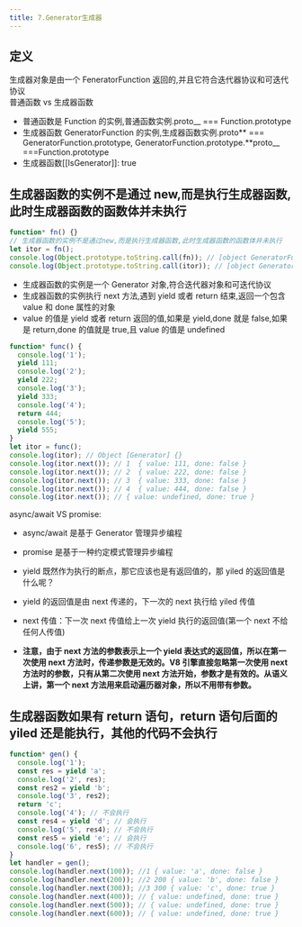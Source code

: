```yaml
---
title: 7.Generator生成器
---
```


## 定义

生成器对象是由一个 FeneratorFunction 返回的,并且它符合迭代器协议和可迭代协议  
普通函数 vs 生成器函数

- 普通函数是 Function 的实例,普通函数实例.proto\_\_ === Function.prototype
- 生成器函数 GeneratorFunction 的实例,生成器函数实例.proto** === GeneratorFunction.prototype, GeneratorFunction.prototype.**proto\_\_ ===Function.prototype
- 生成器函数[[IsGenerator]]: true

## **生成器函数的实例不是通过 new,而是执行生成器函数,此时生成器函数的函数体并未执行**

```js
function* fn() {}
// 生成器函数的实例不是通过new,而是执行生成器函数,此时生成器函数的函数体并未执行
let itor = fn();
console.log(Object.prototype.toString.call(fn)); // [object GeneratorFunction]
console.log(Object.prototype.toString.call(itor)); // [object Generator]
```

- 生成器函数的实例是一个 Generator 对象,符合迭代器对象和可迭代协议
- 生成器函数的实例执行 next 方法,遇到 yield 或者 return 结束,返回一个包含 value 和 done 属性的对象
- value 的值是 yield 或者 return 返回的值,如果是 yield,done 就是 false,如果是 return,done 的值就是 true,且 value 的值是 undefined

```js
function* func() {
  console.log('1');
  yield 111;
  console.log('2');
  yield 222;
  console.log('3');
  yield 333;
  console.log('4');
  return 444;
  console.log('5');
  yield 555;
}
let itor = func();
console.log(itor); // Object [Generator] {}
console.log(itor.next()); // 1  { value: 111, done: false }
console.log(itor.next()); // 2  { value: 222, done: false }
console.log(itor.next()); // 3  { value: 333, done: false }
console.log(itor.next()); // 4  { value: 444, done: false }
console.log(itor.next()); // { value: undefined, done: true }
```

async/await VS promise:

- async/await 是基于 Generator 管理异步编程
- promise 是基于一种约定模式管理异步编程

- yield 既然作为执行的断点，那它应该也是有返回值的，那 yiled 的返回值是什么呢？
- yield 的返回值是由 next 传递的，下一次的 next 执行给 yiled 传值
- next 传值：下一次 next 传值给上一次 yield 执行的返回值(第一个 next 不给任何人传值)
- **注意，由于 next 方法的参数表示上一个 yield 表达式的返回值，所以在第一次使用 next 方法时，传递参数是无效的。V8 引擎直接忽略第一次使用 next 方法时的参数，只有从第二次使用 next 方法开始，参数才是有效的。从语义上讲，第一个 next 方法用来启动遍历器对象，所以不用带有参数。**

## **生成器函数如果有 return 语句，return 语句后面的 yiled 还是能执行，其他的代码不会执行**

```js
function* gen() {
  console.log('1');
  const res = yield 'a';
  console.log('2', res);
  const res2 = yield 'b';
  console.log('3', res2);
  return 'c';
  console.log('4'); // 不会执行
  const res4 = yield 'd'; // 会执行
  console.log('5', res4); // 不会执行
  const res5 = yield 'e'; // 会执行
  console.log('6', res5); // 不会执行
}
let handler = gen();
console.log(handler.next(100)); //1 { value: 'a', done: false }
console.log(handler.next(200)); //2 200 { value: 'b', done: false }
console.log(handler.next(300)); //3 300 { value: 'c', done: true }
console.log(handler.next(400)); // { value: undefined, done: true }
console.log(handler.next(500)); // { value: undefined, done: true }
console.log(handler.next(600)); // { value: undefined, done: true }
```
